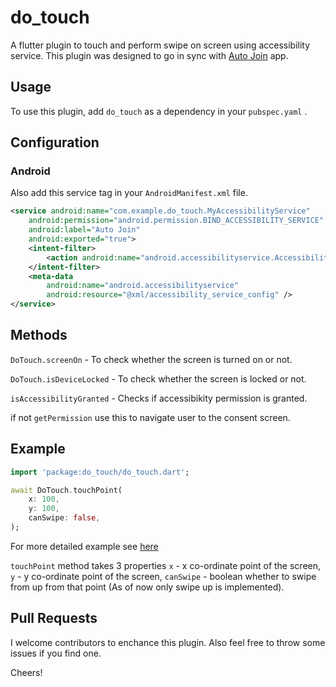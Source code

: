 # do_touch

A flutter plugin to touch and perform swipe on screen using accessibility service. This plugin was designed to go in sync with [Auto Join](https://github.com/princesanjivy/auto-join) app.

## Usage

To use this plugin, add `do_touch` as a dependency in your `pubspec.yaml` .

## Configuration
### Android

Also add this service tag in your `AndroidManifest.xml` file.

```xml
<service android:name="com.example.do_touch.MyAccessibilityService"
    android:permission="android.permission.BIND_ACCESSIBILITY_SERVICE"
    android:label="Auto Join"
    android:exported="true">
    <intent-filter>
        <action android:name="android.accessibilityservice.AccessibilityService" />
    </intent-filter>
    <meta-data
        android:name="android.accessibilityservice"
        android:resource="@xml/accessibility_service_config" />
</service>
```

## Methods

`DoTouch.screenOn` - To check whether the screen is turned on or not.

`DoTouch.isDeviceLocked` - To check whether the screen is locked or not.

`isAccessibilityGranted` - Checks if accessibikity permission is granted.

if not `getPermission` use this to navigate user to the consent screen.

## Example

```dart
import 'package:do_touch/do_touch.dart';

await DoTouch.touchPoint(
    x: 100,
    y: 100,
    canSwipe: false,
);
```

For more detailed example see [here](https://github.com/princesanjivy/do-touch/blob/master/example/lib)

`touchPoint` method takes 3 properties `x` - x co-ordinate point of the screen, `y` - y co-ordinate point of the screen, `canSwipe` - boolean whether to swipe from up from that point (As of now only swipe up is implemented).

## Pull Requests

I welcome contributors to enchance this plugin. Also feel free to throw some issues if you find one. 

Cheers!
